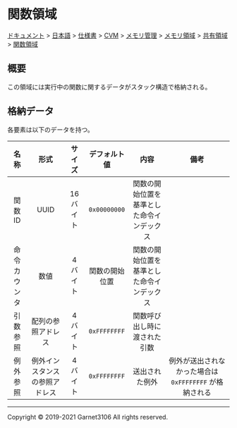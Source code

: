 # 関数領域

[ドキュメント](../../../../../../../index.md) > [日本語](../../../../../../index.md) > [仕様書](../../../../../index.md) > [CVM](../../../../index.md) > [メモリ管理](../../../index.md) > [メモリ領域](../../index.md) > [共有領域](../index.md) > [関数領域](./index.md)

## 概要

この領域には実行中の関数に関するデータがスタック構造で格納される。

## 格納データ

各要素は以下のデータを持つ。

|名称|形式|サイズ|デフォルト値|内容|備考|
|:-:|:-:|:-:|:-:|:-:|:-:|
|関数 ID|UUID|16 バイト|`0x00000000`|関数の開始位置を基準とした命令インデックス||
|命令カウンタ|数値|4 バイト|関数の開始位置|関数の開始位置を基準とした命令インデックス||
|引数参照|配列の参照アドレス|4 バイト|`0xFFFFFFFF`|関数呼び出し時に渡された引数||
|例外参照|例外インスタンスの参照アドレス|4 バイト|`0xFFFFFFFF`|送出された例外|例外が送出されなかった場合は `0xFFFFFFFF` が格納される|

---

Copyright © 2019-2021 Garnet3106 All rights reserved.

